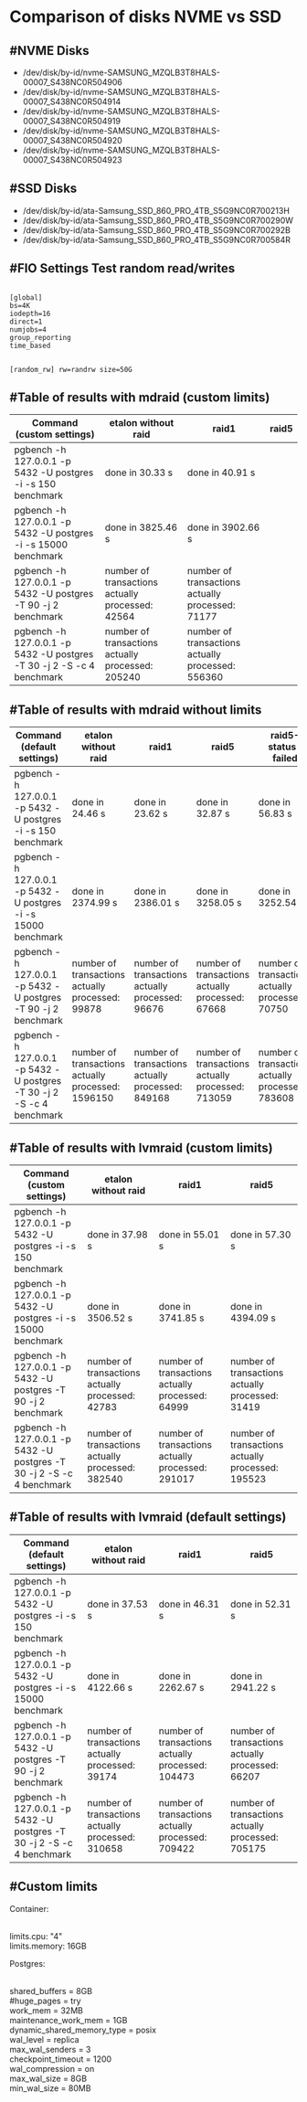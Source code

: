 <h1>Comparison of disks NVME vs SSD</h1>

<h2>#NVME Disks</h2>

- /dev/disk/by-id/nvme-SAMSUNG_MZQLB3T8HALS-00007_S438NC0R504906 
- /dev/disk/by-id/nvme-SAMSUNG_MZQLB3T8HALS-00007_S438NC0R504914 
- /dev/disk/by-id/nvme-SAMSUNG_MZQLB3T8HALS-00007_S438NC0R504919 
- /dev/disk/by-id/nvme-SAMSUNG_MZQLB3T8HALS-00007_S438NC0R504920 
- /dev/disk/by-id/nvme-SAMSUNG_MZQLB3T8HALS-00007_S438NC0R504923 


<h2>#SSD Disks</h2>

- /dev/disk/by-id/ata-Samsung_SSD_860_PRO_4TB_S5G9NC0R700213H
- /dev/disk/by-id/ata-Samsung_SSD_860_PRO_4TB_S5G9NC0R700290W
- /dev/disk/by-id/ata-Samsung_SSD_860_PRO_4TB_S5G9NC0R700292B
- /dev/disk/by-id/ata-Samsung_SSD_860_PRO_4TB_S5G9NC0R700584R


<h2>#FIO Settings Test random read/writes</h2>

<code>
[global]
bs=4K
iodepth=16
direct=1
numjobs=4
group_reporting
time_based

[random_rw]
rw=randrw
size=50G
</code>



<h2>#Table of results with mdraid (custom limits)</h2>

| Command (custom settings)                                             | etalon without raid                               | raid1                                             | raid5 |
|-----------------------------------------------------------------------|---------------------------------------------------|---------------------------------------------------|-------|
| pgbench -h 127.0.0.1 -p 5432 -U postgres -i -s 150 benchmark          | done in 30.33 s                                   | done in 40.91 s                                   |       |
| pgbench -h 127.0.0.1 -p 5432 -U postgres -i -s 15000 benchmark        | done in 3825.46 s                                 | done in 3902.66 s                                 |       |
| pgbench -h 127.0.0.1 -p 5432 -U postgres  -T 90 -j 2 benchmark        | number of transactions actually processed: 42564  | number of transactions actually processed: 71177  |       |
| pgbench -h 127.0.0.1 -p 5432 -U postgres -T 30 -j 2 -S -c 4 benchmark | number of transactions actually processed: 205240 | number of transactions actually processed: 556360 |       |

<h2>#Table of results with mdraid without limits</h2>

| Command (default settings)                                                                | etalon without raid                                | raid1                                             | raid5                                             | raid5-status-failed                               |
|-----------------------------------------------------------------------|----------------------------------------------------|---------------------------------------------------|---------------------------------------------------|---------------------------------------------------|
| pgbench -h 127.0.0.1 -p 5432 -U postgres -i -s 150 benchmark          | done in 24.46 s                                    | done in 23.62 s                                   | done in 32.87 s                                   | done in 56.83 s                                   |
| pgbench -h 127.0.0.1 -p 5432 -U postgres -i -s 15000 benchmark        | done in 2374.99 s                                  | done in 2386.01 s                                 | done in 3258.05 s                                 | done in 3252.54 s                                 |
| pgbench -h 127.0.0.1 -p 5432 -U postgres  -T 90 -j 2 benchmark        | number of transactions actually processed: 99878   | number of transactions actually processed: 96676  | number of transactions actually processed: 67668  | number of transactions actually processed: 70750  |
| pgbench -h 127.0.0.1 -p 5432 -U postgres -T 30 -j 2 -S -c 4 benchmark | number of transactions actually processed: 1596150 | number of transactions actually processed: 849168 | number of transactions actually processed: 713059 | number of transactions actually processed: 783608 |

<h2>#Table of results with lvmraid (custom limits)</h2>

| Command (custom settings)                                             | etalon without raid                               | raid1                                             | raid5                                             |
|-----------------------------------------------------------------------|---------------------------------------------------|---------------------------------------------------|---------------------------------------------------|
| pgbench -h 127.0.0.1 -p 5432 -U postgres -i -s 150 benchmark          | done in 37.98 s                                   | done in 55.01 s                                   | done in 57.30 s                                   |
| pgbench -h 127.0.0.1 -p 5432 -U postgres -i -s 15000 benchmark        | done in 3506.52 s                                 | done in 3741.85 s                                 | done in 4394.09 s                                 |
| pgbench -h 127.0.0.1 -p 5432 -U postgres  -T 90 -j 2 benchmark        | number of transactions actually processed: 42783  | number of transactions actually processed: 64999  | number of transactions actually processed: 31419  |
| pgbench -h 127.0.0.1 -p 5432 -U postgres -T 30 -j 2 -S -c 4 benchmark | number of transactions actually processed: 382540 | number of transactions actually processed: 291017 | number of transactions actually processed: 195523 |

<h2>#Table of results with lvmraid (default settings)</h2>

| Command (default settings)                                            | etalon without raid                               | raid1                                             | raid5                                             |
|-----------------------------------------------------------------------|---------------------------------------------------|---------------------------------------------------|---------------------------------------------------|
| pgbench -h 127.0.0.1 -p 5432 -U postgres -i -s 150 benchmark          | done in 37.53 s                                   | done in 46.31 s                                   | done in 52.31 s                                   |
| pgbench -h 127.0.0.1 -p 5432 -U postgres -i -s 15000 benchmark        | done in 4122.66 s                                 | done in 2262.67 s                                 | done in 2941.22 s                                 |
| pgbench -h 127.0.0.1 -p 5432 -U postgres  -T 90 -j 2 benchmark        | number of transactions actually processed: 39174  | number of transactions actually processed: 104473 | number of transactions actually processed: 66207  |
| pgbench -h 127.0.0.1 -p 5432 -U postgres -T 30 -j 2 -S -c 4 benchmark | number of transactions actually processed: 310658 | number of transactions actually processed: 709422 | number of transactions actually processed: 705175 |

<h2>#Сustom limits</h2>
Container:

<br>  limits.cpu: "4"
<br>  limits.memory: 16GB

Postgres:

<br>  shared_buffers = 8GB
<br>  #huge_pages = try
<br>  work_mem = 32MB
<br>  maintenance_work_mem = 1GB
<br>  dynamic_shared_memory_type = posix
<br>  wal_level = replica
<br>  max_wal_senders = 3
<br>  checkpoint_timeout = 1200
<br>  wal_compression = on
<br>  max_wal_size = 8GB
<br>  min_wal_size = 80MB
